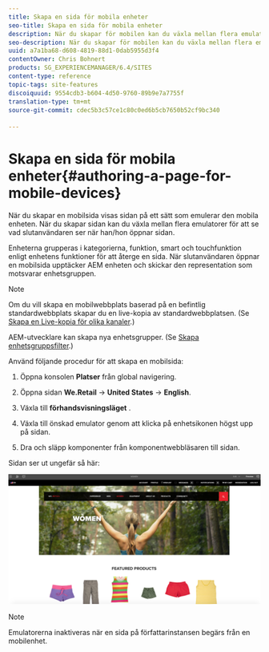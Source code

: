 ```yaml
---
title: Skapa en sida för mobila enheter
seo-title: Skapa en sida för mobila enheter
description: När du skapar för mobilen kan du växla mellan flera emulatorer för att se vad slutanvändaren ser
seo-description: När du skapar för mobilen kan du växla mellan flera emulatorer för att se vad slutanvändaren ser
uuid: a7a1ba68-d608-4819-88d1-0dab5955d3f4
contentOwner: Chris Bohnert
products: SG_EXPERIENCEMANAGER/6.4/SITES
content-type: reference
topic-tags: site-features
discoiquuid: 9554cdb3-b604-4d50-9760-89b9e7a7755f
translation-type: tm+mt
source-git-commit: cdec5b3c57ce1c80c0ed6b5cb7650b52cf9bc340

---
```



# Skapa en sida för mobila enheter{#authoring-a-page-for-mobile-devices}

När du skapar en mobilsida visas sidan på ett sätt som emulerar den mobila enheten. När du skapar sidan kan du växla mellan flera emulatorer för att se vad slutanvändaren ser när han/hon öppnar sidan.

Enheterna grupperas i kategorierna, funktion, smart och touchfunktion enligt enhetens funktioner för att återge en sida. När slutanvändaren öppnar en mobilsida upptäcker AEM enheten och skickar den representation som motsvarar enhetsgruppen.

>[!NOTE]
>
>Om du vill skapa en mobilwebbplats baserad på en befintlig standardwebbplats skapar du en live-kopia av standardwebbplatsen. (Se [Skapa en Live-kopia för olika kanaler](/help/sites-administering/msm-livecopy.md).)
>
>AEM-utvecklare kan skapa nya enhetsgrupper. (Se [Skapa enhetsgruppsfilter](/help/sites-developing/groupfilters.md).)

Använd följande procedur för att skapa en mobilsida:

1. Öppna konsolen **Platser** från global navigering.
1. Öppna sidan **We.Retail** -> **United States** -> **English**.

1. Växla till **förhandsvisningsläget** .
1. Växla till önskad emulator genom att klicka på enhetsikonen högst upp på sidan.
1. Dra och släpp komponenter från komponentwebbläsaren till sidan.

Sidan ser ut ungefär så här:

![mobileipademu](assets/mobileipademu.png)

>[!NOTE]
>
>Emulatorerna inaktiveras när en sida på författarinstansen begärs från en mobilenhet.

